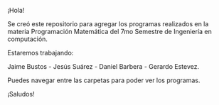 ¡Hola!

Se creó este repositorio para agregar los programas realizados en la materia Programación Matemática del 7mo Semestre de Ingeniería en computación.

Estaremos trabajando:

Jaime Bustos - Jesús Suárez - Daniel Barbera - Gerardo Estevez.

Puedes navegar entre las carpetas para poder ver los programas.

¡Saludos!
